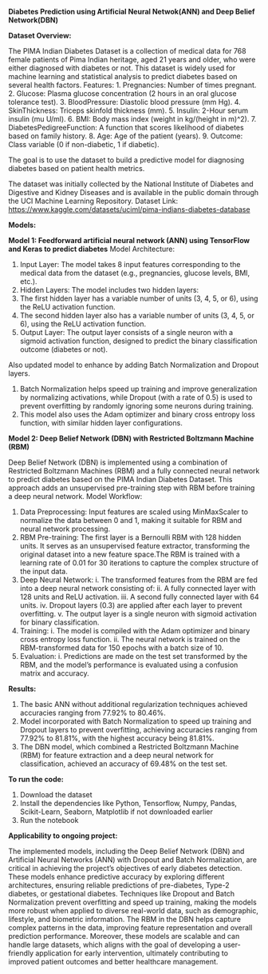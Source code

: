 **Diabetes Prediction using Artificial Neural Netwok(ANN) and Deep Belief Network(DBN)**


**Dataset Overview:**

The PIMA Indian Diabetes Dataset is a collection of medical data for 768 female patients of Pima Indian heritage, aged 21 years and older, who were either diagnosed with diabetes or not. This dataset is widely used for machine learning and statistical analysis to predict diabetes based on several health factors.
Features:
	1. Pregnancies: Number of times pregnant.
	2. Glucose: Plasma glucose concentration (2 hours in an oral glucose tolerance test).
	3. BloodPressure: Diastolic blood pressure (mm Hg).
	4. SkinThickness: Triceps skinfold thickness (mm).
	5. Insulin: 2-Hour serum insulin (mu U/ml).
	6. BMI: Body mass index (weight in kg/(height in m)^2).
	7. DiabetesPedigreeFunction: A function that scores likelihood of diabetes based on family history.
	8. Age: Age of the patient (years).
	9. Outcome: Class variable (0 if non-diabetic, 1 if diabetic).

The goal is to use the dataset to build a predictive model for diagnosing diabetes based on patient health metrics.

The dataset was initially collected by the National Institute of Diabetes and Digestive and Kidney Diseases and is available in the public domain through the UCI Machine Learning Repository.
Dataset Link: https://www.kaggle.com/datasets/uciml/pima-indians-diabetes-database

**Models:**

**Model 1: Feedforward artificial neural network (ANN) using TensorFlow and Keras to predict diabetes**
Model Architecture:
1. Input Layer: The model takes 8 input features corresponding to the medical data from the dataset (e.g., pregnancies, glucose levels, BMI, etc.).
2. Hidden Layers: The model includes two hidden layers:
3. The first hidden layer has a variable number of units (3, 4, 5, or 6), using the ReLU activation function.
4. The second hidden layer also has a variable number of units (3, 4, 5, or 6), using the ReLU activation function.
5. Output Layer: The output layer consists of a single neuron with a sigmoid activation function, designed to predict the binary classification outcome (diabetes or not).

Also updated model to enhance by adding Batch Normalization and Dropout layers.
1. Batch Normalization helps speed up training and improve generalization by normalizing activations, while Dropout (with a rate of 0.5) is used to prevent overfitting by randomly ignoring some neurons during training.
2. This model also uses the Adam optimizer and binary cross entropy loss function, with similar hidden layer configurations.
 
**Model 2: Deep Belief Network (DBN) with Restricted Boltzmann Machine (RBM)**

Deep Belief Network (DBN) is implemented using a combination of Restricted Boltzmann Machines (RBM) and a fully connected neural network to predict diabetes based on the PIMA Indian Diabetes Dataset. This approach adds an unsupervised pre-training step with RBM before training a deep neural network.
Model Workflow:
1. Data Preprocessing: Input features are scaled using MinMaxScaler to normalize the data between 0 and 1, making it suitable for RBM and neural network processing.
2. RBM Pre-training: The first layer is a Bernoulli RBM with 128 hidden units. It serves as an unsupervised feature extractor, transforming the original dataset into a new feature space.The RBM is trained with a learning rate of 0.01 for 30 iterations to capture the complex structure of the input data.
3. Deep Neural Network:
i. The transformed features from the RBM are fed into a deep neural network consisting of:
ii. A fully connected layer with 128 units and ReLU activation.
iii. A second fully connected layer with 64 units.
iv. Dropout layers (0.3) are applied after each layer to prevent overfitting.
v. The output layer is a single neuron with sigmoid activation for binary classification.
4. Training:
i. The model is compiled with the Adam optimizer and binary cross entropy loss function.
ii. The neural network is trained on the RBM-transformed data for 150 epochs with a batch size of 10.
5. Evaluation:
i. Predictions are made on the test set transformed by the RBM, and the model’s performance is evaluated using a confusion matrix and accuracy.

**Results:**

1. The basic ANN without additional regularization techniques achieved accuracies ranging from 77.92% to 80.46%.
2. Model incorporated with Batch Normalization to speed up training and Dropout layers to prevent overfitting, achieving accuracies ranging from 77.92% to 81.81%, with the highest accuracy being 81.81%.
3. The DBN model, which combined a Restricted Boltzmann Machine (RBM) for feature extraction and a deep neural network for classification, achieved an accuracy of 69.48% on the test set.

**To run the code:**

1. Download the dataset
2. Install the dependencies like Python, Tensorflow, Numpy, Pandas, Scikit-Learn, Seaborn, Matplotlib if not downloaded earlier
3. Run the notebook

**Applicability to ongoing project:**

The implemented models, including the Deep Belief Network (DBN) and Artificial Neural Networks (ANN) with Dropout and Batch Normalization, are critical in achieving the project’s objectives of early diabetes detection. These models enhance predictive accuracy by exploring different architectures, ensuring reliable predictions of pre-diabetes, Type-2 diabetes, or gestational diabetes. Techniques like Dropout and Batch Normalization prevent overfitting and speed up training, making the models more robust when applied to diverse real-world data, such as demographic, lifestyle, and biometric information. The RBM in the DBN helps capture complex patterns in the data, improving feature representation and overall prediction performance. Moreover, these models are scalable and can handle large datasets, which aligns with the goal of developing a user-friendly application for early intervention, ultimately contributing to improved patient outcomes and better healthcare management.
